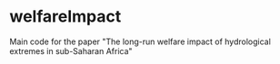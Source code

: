 # welfareImpact
Main code for the paper "The long-run welfare impact of hydrological extremes in sub-Saharan Africa"
